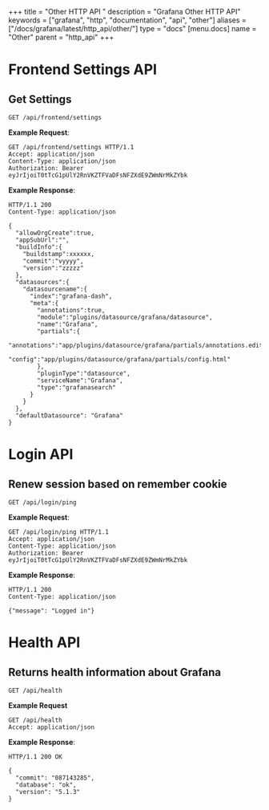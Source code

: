 +++
title = "Other HTTP API "
description = "Grafana Other HTTP API"
keywords = ["grafana", "http", "documentation", "api", "other"]
aliases = ["/docs/grafana/latest/http_api/other/"]
type = "docs"
[menu.docs]
name = "Other"
parent = "http_api"
+++


# Frontend Settings API

## Get Settings

`GET /api/frontend/settings`

**Example Request**:

```http
GET /api/frontend/settings HTTP/1.1
Accept: application/json
Content-Type: application/json
Authorization: Bearer eyJrIjoiT0tTcG1pUlY2RnVKZTFVaDFsNFZXdE9ZWmNrMkZYbk
```

**Example Response**:

```http
HTTP/1.1 200
Content-Type: application/json

{
  "allowOrgCreate":true,
  "appSubUrl":"",
  "buildInfo":{
    "buildstamp":xxxxxx,
    "commit":"vyyyy",
    "version":"zzzzz"
  },
  "datasources":{
    "datasourcename":{
      "index":"grafana-dash",
      "meta":{
        "annotations":true,
        "module":"plugins/datasource/grafana/datasource",
        "name":"Grafana",
        "partials":{
          "annotations":"app/plugins/datasource/grafana/partials/annotations.editor.html",
          "config":"app/plugins/datasource/grafana/partials/config.html"
        },
        "pluginType":"datasource",
        "serviceName":"Grafana",
        "type":"grafanasearch"
      }
    }
  },
  "defaultDatasource": "Grafana"
}
```

# Login API

## Renew session based on remember cookie

`GET /api/login/ping`

**Example Request**:

```http
GET /api/login/ping HTTP/1.1
Accept: application/json
Content-Type: application/json
Authorization: Bearer eyJrIjoiT0tTcG1pUlY2RnVKZTFVaDFsNFZXdE9ZWmNrMkZYbk
```

**Example Response**:

```http
HTTP/1.1 200
Content-Type: application/json

{"message": "Logged in"}
```

# Health API

## Returns health information about Grafana

`GET /api/health`

**Example Request**

```http
GET /api/health
Accept: application/json
```

**Example Response**:

```http
HTTP/1.1 200 OK

{
  "commit": "087143285",
  "database": "ok",
  "version": "5.1.3"
}
```
